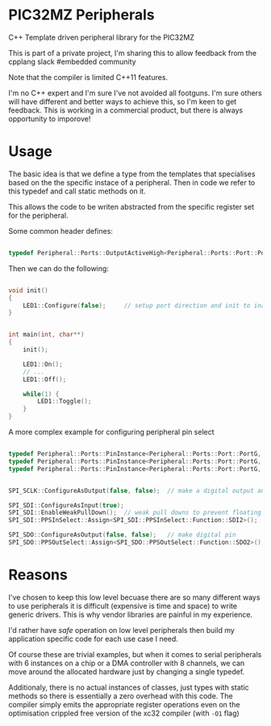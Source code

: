 # PIC32MZ Peripherals

C++ Template driven peripheral library for the PIC32MZ

This is part of a private project, I'm sharing this to allow feedback from the cpplang slack #embedded community

Note that the compiler is limited C++11 features.

I'm no C++ expert and I'm sure I've not avoided all footguns. I'm sure others will have different and better ways to 
achieve this, so I'm keen to get feedback. This is working in a commercial product, but there is always opportunity
to imporove!

# Usage

The basic idea is that we define a type from the templates that specialises based on the the specific instace
of a peripheral. Then in code we refer to this typedef and call static methods on it.

This allows the code to be writen abstracted from the specific register set for the peripheral.

Some common header defines:

``` c++

typedef Peripheral::Ports::OutputActiveHigh<Peripheral::Ports::Port::PortE, Peripheral::Ports::Pin::P4> LED1;

```

Then we can do the following:

``` c++

void init()
{
	LED1::Configure(false);		// setup port direction and init to inactive
}


int main(int, char**) 
{
	init();

	LED1::On();
	// ...
	LED1::Off();

	while(1) {
		LED1::Toggle();
	}
}
```

A more complex example for configuring peripheral pin select

``` c++

typedef Peripheral::Ports::PinInstance<Peripheral::Ports::Port::PortG, Peripheral::Ports::Pin::P7> SPI_SDI;
typedef Peripheral::Ports::PinInstance<Peripheral::Ports::Port::PortG, Peripheral::Ports::Pin::P8> SPI_SDO;
typedef Peripheral::Ports::PinInstance<Peripheral::Ports::Port::PortG, Peripheral::Ports::Pin::P6> SPI_SCLK;


SPI_SCLK::ConfigureAsOutput(false, false);	// make a digital output and low

SPI_SDI::ConfigureAsInput(true);
SPI_SDI::EnableWeakPullDown();	// weak pull downs to prevent floating and phantom powering the device
SPI_SDI::PPSInSelect::Assign<SPI_SDI::PPSInSelect::Function::SDI2>();

SPI_SDO::ConfigureAsOutput(false, false);	// make digital pin
SPI_SDO::PPSOutSelect::Assign<SPI_SDO::PPSOutSelect::Function::SDO2>();

```

# Reasons

I've chosen to keep this low level becuase there are so many different ways to use peripherals
it is difficult (expensive is time and space) to write generic drivers. This is why vendor libraries
are painful in my experience.

I'd rather have _safe_ operation on low level peripherals then build my application specific code 
for each use case I need. 

Of course these are trivial examples, but when it comes to serial peripherals with 6 instances on a chip or 
a DMA controller with 8 channels, we can move around the allocated hardware just by changing a single typedef.

Additionaly, there is no actual instances of classes, just types with static methods so there is essentially
a zero overhead with this code. The compiler simply emits the appropriate register operations even on 
the optimisation crippled free version of the xc32 compiler (with `-O1` flag)

